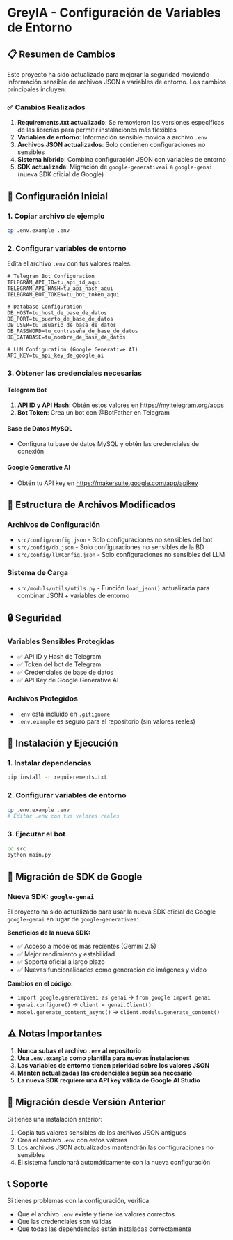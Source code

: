 # GreyIA - Configuración de Variables de Entorno

## 📋 Resumen de Cambios

Este proyecto ha sido actualizado para mejorar la seguridad moviendo información sensible de archivos JSON a variables de entorno. Los cambios principales incluyen:

### ✅ Cambios Realizados

1. **Requirements.txt actualizado**: Se removieron las versiones específicas de las librerías para permitir instalaciones más flexibles
2. **Variables de entorno**: Información sensible movida a archivo `.env`
3. **Archivos JSON actualizados**: Solo contienen configuraciones no sensibles
4. **Sistema híbrido**: Combina configuración JSON con variables de entorno
5. **SDK actualizada**: Migración de `google-generativeai` a `google-genai` (nueva SDK oficial de Google)

## 🔧 Configuración Inicial

### 1. Copiar archivo de ejemplo
```bash
cp .env.example .env
```

### 2. Configurar variables de entorno
Edita el archivo `.env` con tus valores reales:

```env
# Telegram Bot Configuration
TELEGRAM_API_ID=tu_api_id_aqui
TELEGRAM_API_HASH=tu_api_hash_aqui
TELEGRAM_BOT_TOKEN=tu_bot_token_aqui

# Database Configuration
DB_HOST=tu_host_de_base_de_datos
DB_PORT=tu_puerto_de_base_de_datos
DB_USER=tu_usuario_de_base_de_datos
DB_PASSWORD=tu_contraseña_de_base_de_datos
DB_DATABASE=tu_nombre_de_base_de_datos

# LLM Configuration (Google Generative AI)
API_KEY=tu_api_key_de_google_ai
```

### 3. Obtener las credenciales necesarias

#### Telegram Bot
1. **API ID y API Hash**: Obtén estos valores en https://my.telegram.org/apps
2. **Bot Token**: Crea un bot con @BotFather en Telegram

#### Base de Datos MySQL
- Configura tu base de datos MySQL y obtén las credenciales de conexión

#### Google Generative AI
- Obtén tu API key en https://makersuite.google.com/app/apikey

## 📁 Estructura de Archivos Modificados

### Archivos de Configuración
- `src/config/config.json` - Solo configuraciones no sensibles del bot
- `src/config/db.json` - Solo configuraciones no sensibles de la BD
- `src/config/llmConfig.json` - Solo configuraciones no sensibles del LLM

### Sistema de Carga
- `src/moduls/utils/utils.py` - Función `load_json()` actualizada para combinar JSON + variables de entorno

## 🔒 Seguridad

### Variables Sensibles Protegidas
- ✅ API ID y Hash de Telegram
- ✅ Token del bot de Telegram  
- ✅ Credenciales de base de datos
- ✅ API Key de Google Generative AI

### Archivos Protegidos
- `.env` está incluido en `.gitignore`
- `.env.example` es seguro para el repositorio (sin valores reales)

## 🚀 Instalación y Ejecución

### 1. Instalar dependencias
```bash
pip install -r requierements.txt
```

### 2. Configurar variables de entorno
```bash
cp .env.example .env
# Editar .env con tus valores reales
```

### 3. Ejecutar el bot
```bash
cd src
python main.py
```

## 🔄 Migración de SDK de Google

### Nueva SDK: `google-genai`
El proyecto ha sido actualizado para usar la nueva SDK oficial de Google `google-genai` en lugar de `google-generativeai`.

**Beneficios de la nueva SDK:**
- ✅ Acceso a modelos más recientes (Gemini 2.5)
- ✅ Mejor rendimiento y estabilidad
- ✅ Soporte oficial a largo plazo
- ✅ Nuevas funcionalidades como generación de imágenes y video

**Cambios en el código:**
- `import google.generativeai as genai` → `from google import genai`
- `genai.configure()` → `client = genai.Client()`
- `model.generate_content_async()` → `client.models.generate_content()`

## ⚠️ Notas Importantes

1. **Nunca subas el archivo `.env` al repositorio**
2. **Usa `.env.example` como plantilla para nuevas instalaciones**
3. **Las variables de entorno tienen prioridad sobre los valores JSON**
4. **Mantén actualizadas las credenciales según sea necesario**
5. **La nueva SDK requiere una API key válida de Google AI Studio**

## 🔄 Migración desde Versión Anterior

Si tienes una instalación anterior:

1. Copia tus valores sensibles de los archivos JSON antiguos
2. Crea el archivo `.env` con estos valores
3. Los archivos JSON actualizados mantendrán las configuraciones no sensibles
4. El sistema funcionará automáticamente con la nueva configuración

## 📞 Soporte

Si tienes problemas con la configuración, verifica:
- Que el archivo `.env` existe y tiene los valores correctos
- Que las credenciales son válidas
- Que todas las dependencias están instaladas correctamente
